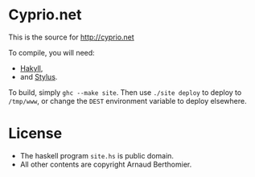 # Cyprio.net

This is the source for http://cyprio.net

To compile, you will need:
  * [Hakyll][hakyll],
  * and [Stylus][stylus].

To build, simply `ghc --make site`. Then use `./site deploy` to deploy
to `/tmp/www`, or change the `DEST` environment variable to deploy
elsewhere.

# License

 * The haskell program `site.hs` is public domain.
 * All other contents are copyright Arnaud Berthomier.

[hakyll]: http://jaspervdj.be/hakyll/
[stylus]: http://learnboost.github.io/stylus/
